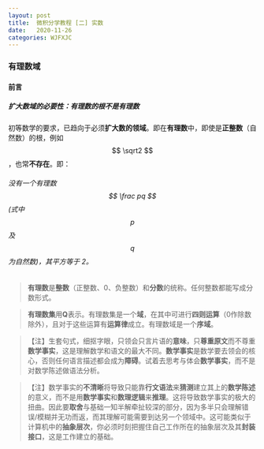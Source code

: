 ```yaml
---
layout: post
title:  微积分学教程 [二] 实数
date:   2020-11-26
categories: WJFXJC
---
```


### 有理数域

#### 前言

##### 扩大数域的必要性：有理数的根不是有理数

初等数学的要求，已趋向于必须**扩大数的领域**。即在**有理数**中，即使是**正整数**（自然数）的根，例如 $$ \sqrt2 $$，也常**不存在**。即：

###### 没有一个有理数 $$ \frac pq $$ (式中 $$ p $$ 及 $$ q $$ 为自然数)，其平方等于 2。

>**有理数**是**整数**（正整数、0、负整数）和**分数**的统称。任何整数都能写成分数形式。

>**有理数集**用**Q**表示。有理数集是一个**域**，在其中可进行**四则运算**（0作除数除外），且对于这些运算有**运算律**成立。有理数域是一个**序域**。

>【注】生套句式，细抠字眼，只领会只言片语的**意味**，只**尊重原文**而不尊重**数学事实**，这是理解数学和语文的最大不同。**数学事实**是数学要去领会的核心，否则任何语言描述都会成为**障碍**。试着去思考与体会**数学事实**，而不是对数学陈述做语法分析。

>【注】数学事实的**不清晰**将导致只能靠**行文语法**来**猜测**建立其上的**数学陈述**的意义，而不是用**数学事实**和**数理逻辑**来**推理**。这将导致数学事实的极大的扭曲。因此要**取舍**与基础一知半解牵扯较深的部分，因为多半只会理解错误/模糊并无功而返，而其理解可能需要到达另一个领域中。这可能类似于计算机中的**抽象层次**，你必须时刻把握住自己工作所在的抽象层次及其**封装接口**，这是工作建立的基础。